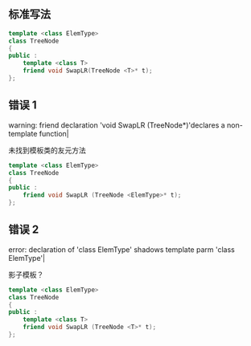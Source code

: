 ## 标准写法

```c++
template <class ElemType>
class TreeNode
{
public :
    template <class T> 
    friend void SwapLR(TreeNode <T>* t);
};
```

## 错误 1

warning: friend declaration 'void SwapLR (TreeNode<ElemType>\*)'declares a non-template function|

未找到模板类的友元方法

```cpp
template <class ElemType>
class TreeNode
{
public :
    friend void SwapLR (TreeNode <ElemType>* t);
};
```

## 错误 2

error: declaration of 'class ElemType' shadows template parm 'class ElemType'|

影子模板？

```cpp
template <class ElemType>
class TreeNode
{
public :
    template <class T> 
    friend void SwapLR (TreeNode <T>* t);
};

```
